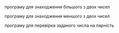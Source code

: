програму для знаходження більшого з двох чисел

програму для знаходження меншого з двох чисел

програму для перевірка заданого числа на парність